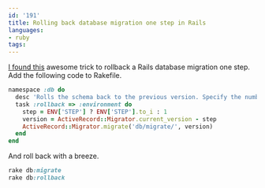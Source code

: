 ```yaml
---
id: '191'
title: Rolling back database migration one step in Rails
languages:
- ruby
tags:
---
```

[I found this](http://quotedprintable.com/2007/6/29/rake-db-rollback) awesome trick to rollback a Rails database migration one step. Add the following code to Rakefile.


```ruby
namespace :db do
  desc 'Rolls the schema back to the previous version. Specify the number of steps with STEP=n'
  task :rollback => :environment do
    step = ENV['STEP'] ? ENV['STEP'].to_i : 1
    version = ActiveRecord::Migrator.current_version - step
    ActiveRecord::Migrator.migrate('db/migrate/', version)
  end
end
```
    

And roll back with a breeze.


```ruby
rake db:migrate
rake db:rollback
```
    

